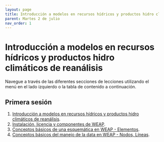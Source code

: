 ```yaml
---
layout: page
title: Introducción a modelos en recursos hídricos y productos hidro climáticos de reanálisis
parent: Martes 2 de julio
nav_order: 1
---
```


# Introducción a modelos en recursos hídricos y productos hidro climáticos de reanálisis
Navegue a través de las diferentes secciones de lecciones utilizando el menú en el lado izquierdo o la tabla de contenido a continuación.

## Primera sesión
1. [Introducción a modelos en recursos hídricos y productos hidro climáticos de reanálisis](https://githubtocolab.com/cafigueroao/peru-training-web-2024/blob/main/Notebooks/01_Dia1.ipynb).
2. [Instalación, licencia y componentes de WEAP](https://www.youtube.com/watch?v=KConpCC7gG).
3. [Conceptos básicos de una esquemática en WEAP - Elementos](https://www.youtube.com/watch?v=Ec_htpNjbI0).
4. [Conceptos básicos del manejo de la data en WEAP - Nodos, Líneas](https://www.youtube.com/watch?v=nu1Zb_hs88o).